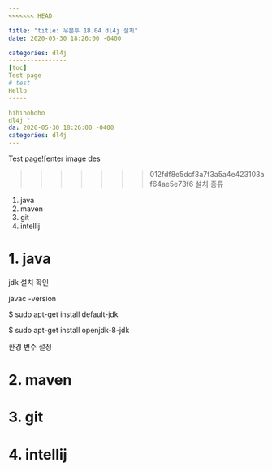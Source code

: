 ```yaml
---
<<<<<<< HEAD

title: "title: 우분투 18.04 dl4j 설치" 
date: 2020-05-30 18:26:00 -0400

categories: dl4j
----------------
[toc]
Test page
# test
Hello
-----

hihihohoho
dl4j "
da: 2020-05-30 18:26:00 -0400
categories: dl4j
---
```

Test page![enter image des
<!--stackedit_data:
eyJoaXN0b3J5IjpbNDcwNzgxNzgyLDE0NTE5NjMxMTksMTIzMj
MxNzkyM119
-->
>>>>>>> 012fdf8e5dcf3a7f3a5a4e423103af64ae5e73f6
설치 종류
1. java
2. maven
3. git
4. intellij

# 1. java

jdk 설치 확인

javac -version

$ sudo apt-get install default-jdk

$ sudo apt-get install openjdk-8-jdk

환경 변수 설정

# 2. maven

# 3. git

# 4. intellij
<!--stackedit_data:
eyJoaXN0b3J5IjpbMTExNTA3ODk4M119
-->